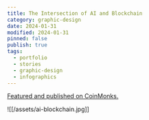 ```yaml
---
title: The Intersection of AI and Blockchain
category: graphic-design
date: 2024-01-31
modified: 2024-01-31
pinned: false
publish: true
tags:
  - portfolio
  - stories
  - graphic-design
  - infographics
---
```


[Featured and published on CoinMonks.](https://medium.com/coinmonks/the-intersection-of-ai-and-blockchain-an-infographic-d33578fe3235)

![[/assets/ai-blockchain.jpg]]
